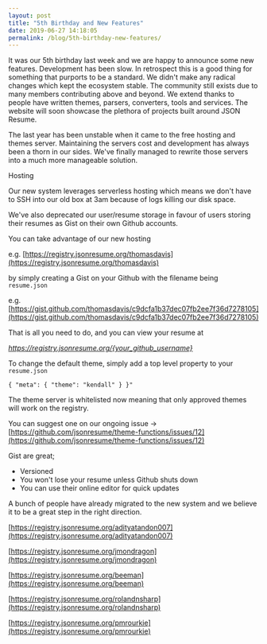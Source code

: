 ```yaml
---
layout: post
title: "5th Birthday and New Features"
date: 2019-06-27 14:18:05
permalink: /blog/5th-birthday-new-features/
---
```


It was our 5th birthday last week and we are happy to announce some new features. Development has been slow. In retrospect this is a good thing for something that purports to be a standard. We didn't make any radical changes which kept the ecosystem stable. The community still exists due to many members contributing above and beyond. We extend thanks to people have written themes, parsers, converters, tools and services. The website will soon showcase the plethora of projects built around JSON Resume.

The last year has been unstable when it came to the free hosting and themes server. Maintaining the servers cost and development has always been a thorn in our sides. We've finally managed to rewrite those servers into a much more manageable solution.

Hosting

Our new system leverages serverless hosting which means we don't have to SSH into our old box at 3am because of logs killing our disk space.

We've also deprecated our user/resume storage in favour of users storing their resumes as Gist on their own Github accounts.

You can take advantage of our new hosting

e.g. [https://registry.jsonresume.org/thomasdavis](https://registry.jsonresume.org/thomasdavis)

by simply creating a Gist on your Github with the filename being `resume.json`

e.g. [https://gist.github.com/thomasdavis/c9dcfa1b37dec07fb2ee7f36d7278105](https://gist.github.com/thomasdavis/c9dcfa1b37dec07fb2ee7f36d7278105)

That is all you need to do, and you can view your resume at

_https://registry.jsonresume.org/{your_github_username}_

To change the default theme, simply add a top level property to your `resume.json`

`{ "meta": { "theme": "kendall" } }"`

The theme server is whitelisted now meaning that only approved themes will work on the registry.

You can suggest one on our ongoing issue -> [https://github.com/jsonresume/theme-functions/issues/12](https://github.com/jsonresume/theme-functions/issues/12)

Gist are great;

- Versioned
- You won't lose your resume unless Github shuts down
- You can use their online editor for quick updates

A bunch of people have already migrated to the new system and we believe it to be a great step in the right direction.

[https://registry.jsonresume.org/adityatandon007](https://registry.jsonresume.org/adityatandon007)

[https://registry.jsonresume.org/jmondragon](https://registry.jsonresume.org/jmondragon)

[https://registry.jsonresume.org/beeman](https://registry.jsonresume.org/beeman)

[https://registry.jsonresume.org/rolandnsharp](https://registry.jsonresume.org/rolandnsharp)

[https://registry.jsonresume.org/pmrourkie](https://registry.jsonresume.org/pmrourkie)
